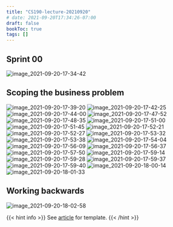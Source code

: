 ```yaml
---
title: "CS190-lecture-20210920"
# date: 2021-09-20T17:34:26-07:00
draft: false
bookToc: true
tags: []
---
```


## Sprint 00

![image_2021-09-20-17-34-42](/notes/image_2021-09-20-17-34-42.png)

## Scoping the business problem

![image_2021-09-20-17-39-20](/notes/image_2021-09-20-17-39-20.png)
![image_2021-09-20-17-42-25](/notes/image_2021-09-20-17-42-25.png)
![image_2021-09-20-17-44-00](/notes/image_2021-09-20-17-44-00.png)
![image_2021-09-20-17-47-52](/notes/image_2021-09-20-17-47-52.png)
![image_2021-09-20-17-48-35](/notes/image_2021-09-20-17-48-35.png)
![image_2021-09-20-17-51-00](/notes/image_2021-09-20-17-51-00.png)
![image_2021-09-20-17-51-45](/notes/image_2021-09-20-17-51-45.png)
![image_2021-09-20-17-52-21](/notes/image_2021-09-20-17-52-21.png)
![image_2021-09-20-17-52-27](/notes/image_2021-09-20-17-52-27.png)
![image_2021-09-20-17-53-32](/notes/image_2021-09-20-17-53-32.png)
![image_2021-09-20-17-53-38](/notes/image_2021-09-20-17-53-38.png)
![image_2021-09-20-17-54-04](/notes/image_2021-09-20-17-54-04.png)
![image_2021-09-20-17-56-09](/notes/image_2021-09-20-17-56-09.png)
![image_2021-09-20-17-56-37](/notes/image_2021-09-20-17-56-37.png)
![image_2021-09-20-17-57-50](/notes/image_2021-09-20-17-57-50.png)
![image_2021-09-20-17-59-14](/notes/image_2021-09-20-17-59-14.png)
![image_2021-09-20-17-59-28](/notes/image_2021-09-20-17-59-28.png)
![image_2021-09-20-17-59-37](/notes/image_2021-09-20-17-59-37.png)
![image_2021-09-20-17-59-40](/notes/image_2021-09-20-17-59-40.png)
![image_2021-09-20-18-00-14](/notes/image_2021-09-20-18-00-14.png)
![image_2021-09-20-18-01-33](/notes/image_2021-09-20-18-01-33.png)

## Working backwards

![image_2021-09-20-18-02-58](/notes/image_2021-09-20-18-02-58.png)

{{< hint info >}}
See [article](https://www.linkedin.com/pulse/working-backwards-press-release-template-example-ian-mcallister/) for template.
{{< /hint >}}

